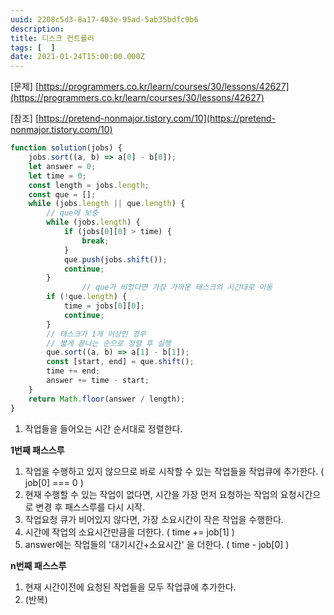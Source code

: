 ```yaml
---
uuid: 2208c5d3-8a17-403e-95ad-5ab35bdfc9b6
description: 
title: 디스크 컨트롤러
tags: [  ]
date: 2021-01-24T15:00:00.000Z
---
```








[문제] [https://programmers.co.kr/learn/courses/30/lessons/42627](https://programmers.co.kr/learn/courses/30/lessons/42627)

[참조] [https://pretend-nonmajor.tistory.com/10](https://pretend-nonmajor.tistory.com/10)

```jsx
function solution(jobs) {
    jobs.sort((a, b) => a[0] - b[0]);
    let answer = 0;
    let time = 0;
    const length = jobs.length;
    const que = [];
    while (jobs.length || que.length) {
        // que에 보충
        while (jobs.length) {
            if (jobs[0][0] > time) {
                break;
            }
            que.push(jobs.shift());
            continue;
        }
				// que가 비었다면 가장 가까운 태스크의 시간대로 이동
        if (!que.length) {
            time = jobs[0][0];
            continue;
        }
        // 태스크가 1개 이상인 경우
        // 짧게 끝나는 순으로 정렬 후 실행
        que.sort((a, b) => a[1] - b[1]);
        const [start, end] = que.shift();
        time += end;
        answer += time - start;
    }
    return Math.floor(answer / length);
}
```

1. 작업들을 들어오는 시간 순서대로 정렬한다.

**1번째 패스스루**

1. 작업을 수행하고 있지 않으므로 바로 시작할 수 있는 작업들을 작업큐에 추가한다. ( job[0] === 0 )
2. 현재 수행할 수 있는 작업이 없다면, 시간을 가장 먼저 요청하는 작업의 요청시간으로 변경 후 패스스루를 다시 시작.
3. 작업요청 큐가 비어있지 않다면, 가장 소요시간이 작은 작업을 수행한다.
4. 시간에 작업의 소요시간만큼을 더한다. ( time += job[1] )
5. answer에는 작업들의 '대기시간+소요시간' 을 더한다. ( time - job[0] )

**n번째 패스스루**

1. 현재 시간이전에 요청된 작업들을 모두 작업큐에 추가한다.
2. (반복)